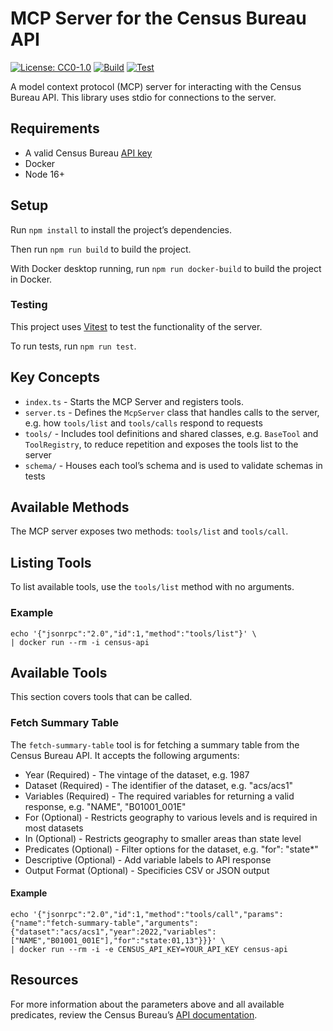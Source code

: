 # MCP Server for the Census Bureau API
[![License: CC0-1.0](https://img.shields.io/badge/License-CC0%201.0-lightgrey.svg)](https://github.com/uscensusbureau/mcp-server-census-api/blob/main/LICENSE)
[![Build](https://github.com/uscensusbureau/mcp-server-census-api/actions/workflows/build.yml/badge.svg)](https://github.com/uscensusbureau/mcp-server-census-api/actions/workflows/build.yml)
[![Test](https://github.com/uscensusbureau/mcp-server-census-api/actions/workflows/test.yml/badge.svg)](https://github.com/uscensusbureau/mcp-server-census-api/actions/workflows/test.yml)

A model context protocol (MCP) server for interacting with the Census Bureau API. This library uses stdio for connections to the server.

## Requirements
* A valid Census Bureau [API key](https://api.census.gov/data/key_signup.html)
* Docker
* Node 16+

## Setup

Run `npm install` to install the project’s dependencies.

Then run `npm run build` to build the project.

With Docker desktop running, run `npm run docker-build` to build the project in Docker.

### Testing

This project uses [Vitest](https://vitest.dev/) to test the functionality of the server.

To run tests, run `npm run test`. 

## Key Concepts

* `index.ts` - Starts the MCP Server and registers tools.
* `server.ts` - Defines the `McpServer` class that handles calls to the server, e.g. how `tools/list` and `tools/calls` respond to requests
* `tools/` - Includes tool definitions and shared classes, e.g. `BaseTool` and `ToolRegistry`, to reduce repetition and exposes the tools list to the server
* `schema/` - Houses each tool’s schema and is used to validate schemas in tests

## Available Methods

The MCP server exposes two methods: `tools/list` and `tools/call`.

## Listing Tools

To list available tools, use the `tools/list` method with no arguments.

### Example
```
echo '{"jsonrpc":"2.0","id":1,"method":"tools/list"}' \
| docker run --rm -i census-api
```

## Available Tools
This section covers tools that can be called.

### Fetch Summary Table
The `fetch-summary-table` tool is for fetching a summary table from the Census Bureau API. It accepts the following arguments:
* Year (Required) - The vintage of the dataset, e.g. 1987
* Dataset (Required) - The identifier of the dataset, e.g. "acs/acs1"
* Variables (Required) - The required variables for returning a valid response, e.g. "NAME", "B01001_001E"
* For (Optional) - Restricts geography to various levels and is required in most datasets
* In (Optional) - Restricts geography to smaller areas than state level
* Predicates (Optional) - Filter options for the dataset, e.g. "for": "state*"
* Descriptive (Optional) - Add variable labels to API response
* Output Format (Optional) - Specificies CSV or JSON output

#### Example
```
echo '{"jsonrpc":"2.0","id":1,"method":"tools/call","params":{"name":"fetch-summary-table","arguments":{"dataset":"acs/acs1","year":2022,"variables":["NAME","B01001_001E"],"for":"state:01,13"}}}' \
| docker run --rm -i -e CENSUS_API_KEY=YOUR_API_KEY census-api
```

## Resources
For more information about the parameters above and all available predicates, review the Census Bureau’s [API documentation](https://www.census.gov/data/developers/guidance/api-user-guide.Core_Concepts.html#list-tab-559651575).